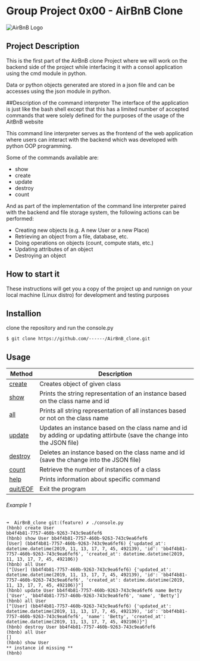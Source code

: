 # Group Project 0x00 - AirBnB Clone
![AirBnB Logo](https://www.digital.ink/wp-content/uploads/airbnb_logo_detail.jpg)

## Project Description
This is the first part of the AirBnB clone Project where we will work on the backend side of the project while interfacing it with a consol application using the cmd module in python.

Data or python objects generated are stored in a json file and can be accesses using the json module in python.

##Description of the command interpreter
The interface of the application is just like the bash shell except that this has a limited number of accepted commands that were solely defined for the purposes of the usage of the AitBnB website

This command line interpreter serves as the frontend of the web application where users can interact with the backend which was developed with python OOP programming.

Some of the commands available are:
* show
* create
* update
* destroy
* count

And as part of the implementation of the command line interpreter paired with the backend and file storage system, the following actions can be performed:
* Creating new objects (e.g. A new User or a new Place)
* Retrieving an object from a file, database, etc.
* Doing operations on objects (count, compute stats, etc.)
* Updating attributes of an object
* Destroying an object

## How to start it
These instructions will get you a copy of the project up and runnign on your local machine (Linux distro) for development and testing purposes

## Installion
clone the repository and run the console.py
```
$ git clone https://github.com/------/AirBnB_clone.git
```

## Usage
|   **Method**   |   **Description**   |
| -------------- | ------------------- |
| [create](./console.py) | Creates object of given class |
| [show](./console.py) | Prints the string representation of an instance based on the class name and id |
| [all](./console.py) | Prints all string representation of all instances based or not on the class name |
| [update](./console.py) | Updates an instance based on the class name and id by adding or updating attirbute (save the change into the JSON file) |
| [destroy](./console.py) | Deletes an instance based on the class name and id (save the change into the JSON file) |
| [count](./console.py) | Retrieve the number of instances of a class |
| [help](./console/py) | Prints information about specific command |
| [quit/EOF](./console.py) | Exit the program |

###### Example 1
```
➜  AirBnB_clone git:(feature) ✗ ./console.py
(hbnb) create User
bb4f4b81-7757-460b-9263-743c9ea6fef6
(hbnb) show User bb4f4b81-7757-460b-9263-743c9ea6fef6
[User] (bb4f4b81-7757-460b-9263-743c9ea6fef6) {'updated_at': datetime.datetime(2019, 11, 13, 17, 7, 45, 492139), 'id': 'bb4f4b81-7757-460b-9263-743c9ea6fef6', 'created_at': datetime.datetime(2019, 11, 13, 17, 7, 45, 492106)}
(hbnb) all User
["[User] (bb4f4b81-7757-460b-9263-743c9ea6fef6) {'updated_at': datetime.datetime(2019, 11, 13, 17, 7, 45, 492139), 'id': 'bb4f4b81-7757-460b-9263-743c9ea6fef6', 'created_at': datetime.datetime(2019, 11, 13, 17, 7, 45, 492106)}"]
(hbnb) update User bb4f4b81-7757-460b-9263-743c9ea6fef6 name Betty
['User', 'bb4f4b81-7757-460b-9263-743c9ea6fef6', 'name', 'Betty']
(hbnb) all User
["[User] (bb4f4b81-7757-460b-9263-743c9ea6fef6) {'updated_at': datetime.datetime(2019, 11, 13, 17, 7, 45, 492139), 'id': 'bb4f4b81-7757-460b-9263-743c9ea6fef6', 'name': 'Betty', 'created_at': datetime.datetime(2019, 11, 13, 17, 7, 45, 492106)}"]
(hbnb) destroy User bb4f4b81-7757-460b-9263-743c9ea6fef6
(hbnb) all User
[]
(hbnb) show User
** instance id missing **
(hbnb)
```
